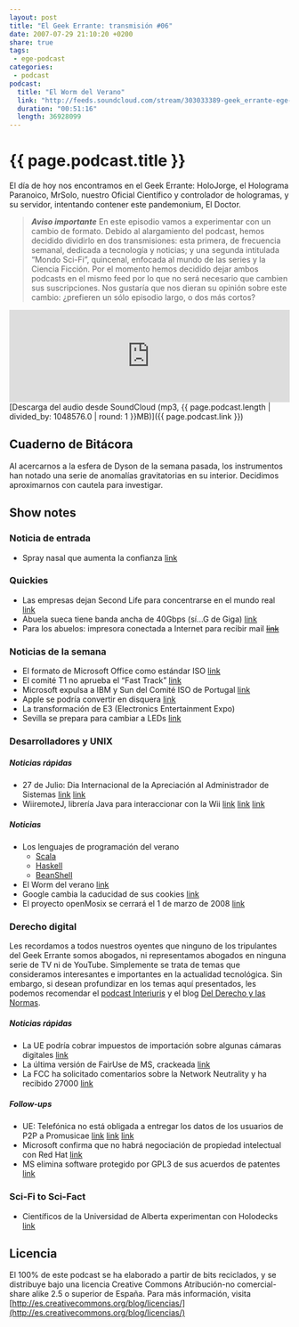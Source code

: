 ```yaml
---
layout: post
title: "El Geek Errante: transmisión #06"
date: 2007-07-29 21:10:20 +0200
share: true
tags:
 - ege-podcast
categories:
 - podcast
podcast:
  title: "El Worm del Verano"
  link: "http://feeds.soundcloud.com/stream/303033389-geek_errante-ege-podcast-ep06.mp3"
  duration: "00:51:16"
  length: 36928099
---
```


# {{ page.podcast.title }}
El día de hoy nos encontramos en el Geek Errante: HoloJorge, el Holograma Paranoico, MrSolo, nuestro Oficial Científico y controlador de hologramas, y su servidor, intentando contener este pandemonium, El Doctor.

> ***Aviso importante***
> En este episodio vamos a experimentar con un cambio de formato. Debido al alargamiento del podcast, hemos decidido dividirlo en dos transmisiones: esta primera, de frecuencia semanal, dedicada a tecnología y noticias; y una segunda intitulada “Mondo Sci-Fi”, quincenal, enfocada al mundo de las series y la Ciencia Ficción. Por el momento hemos decidido dejar ambos podcasts en el mismo feed por lo que no será necesario que cambien sus suscripciones. Nos gustaría que nos dieran su opinión sobre este cambio: ¿prefieren un sólo episodio largo, o dos más cortos?

<iframe width="100%" height="166" scrolling="no" frameborder="no" src="https://w.soundcloud.com/player/?url=https%3A//api.soundcloud.com/tracks/303033389&amp;color=ff5500&amp;auto_play=false&amp;hide_related=false&amp;show_comments=true&amp;show_user=true&amp;show_reposts=false"></iframe>
[Descarga del audio desde SoundCloud (mp3, {{ page.podcast.length | divided_by: 1048576.0 | round: 1 }}MB)]({{ page.podcast.link }})

## Cuaderno de Bitácora
Al acercarnos a la esfera de Dyson de la semana pasada, los instrumentos han notado una serie de anomalías gravitatorias en su interior. Decidimos aproximarnos con cautela para investigar.

## Show notes

### Noticia de entrada
- Spray nasal que aumenta la confianza [link](http://web.archive.org/web/20071009022209/http://www.thesun.co.uk/sol/homepage/news/article246094.ece)

### Quickies
- Las empresas dejan Second Life para concentrarse en el mundo real [link](https://techcrunch.com/2007/07/14/will-the-last-corporation-leaving-second-life-please-turn-off-the-light/)
- Abuela sueca tiene banda ancha de 40Gbps (sí…G de Giga) [link](http://tecnologia.elpais.com/tecnologia/2007/07/15/actualidad/1184488078_850215.html)
- Para los abuelos: impresora conectada a Internet para recibir mail ~~[link]()~~

### Noticias de la semana
- El formato de Microsoft Office como estándar ISO [link](http://web.archive.org/web/20071111184618/http://www.kriptopolis.org/no-office-iso)
- El comité T1 no aprueba el “Fast Track” [link](http://arstechnica.com/uncategorized/2007/07/office-xml-hits-a-snag-on-the-way-to-iso-standardization/)
- Microsoft expulsa a IBM y Sun del Comité ISO de Portugal [link](http://barrapunto.com/article.pl?sid=07/07/17/0752256&from=rss)
- Apple se podría convertir en disquera [link](http://www.macworld.co.uk/news/apple/apple-become-music-label-18554/)
- La transformación de E3 (Electronics Entertainment Expo)
- Sevilla se prepara para cambiar a LEDs [link](https://www.engadget.com/2007/07/16/seville-readies-led-traffic-light-switch/)

### Desarrolladores y UNIX
##### Noticias rápidas
- 27 de Julio: Dia Internacional de la Apreciación al Administrador de Sistemas [link](http://web.archive.org/web/20071107092747/http://www.sysadminday.com.es/) [link](http://web.archive.org/web/20071031061817/http://www.sysadminday.com/)
- WiiremoteJ, librería Java para interaccionar con la Wii [link](http://www.javahispano.org/antiguo_javahispano_org/2007/7/15/wiiremotej-libreria-java-para-interaccionar-con-la-wii.html) [link](http://web.archive.org/web/20071123010613/http://www.wiili.org/index.php/Main_Page) [link](http://wiibrew.org/wiki/Wii-Linux)

##### Noticias
- Los lenguajes de programación del verano
    - [Scala](http://www.scala-lang.org/documentation/getting-started.html)
    - [Haskell](https://wiki.haskell.org/Haskell)
    - [BeanShell](http://www.beanshell.org/)
- El Worm del verano [link](https://it.slashdot.org/story/07/07/17/213203/worm-claimed-for-apple-os-x)
- Google cambia la caducidad de sus cookies [link](http://news.bbc.co.uk/2/hi/technology/6901946.stm)
- El proyecto openMosix se cerrará el 1 de marzo de 2008 [link](https://linux.slashdot.org/story/07/07/17/2342252/openmosix-is-shutting-down)

### Derecho digital
Les recordamos a todos nuestros oyentes que ninguno de los tripulantes del Geek Errante somos abogados, ni representamos abogados en ninguna serie de TV ni de YouTube. Simplemente se trata de temas que consideramos interesantes e importantes en la actualidad tecnológica. Sin embargo, si desean profundizar en los temas aquí presentados, les podemos recomendar el [podcast Interiuris](http://www.interiuris.com/podcast/) y el blog [Del Derecho y las Normas](http://www.derechoynormas.com/).

##### Noticias rápidas
- La UE podría cobrar impuestos de importación sobre algunas cámaras digitales [link](https://www.ephotozine.com/article/eu-add-import-duty-to-digital-cameras-5905)
- La última versión de FairUse de MS, crackeada [link](http://www.geek.com/news/fairuse4wm-is-back-with-microsoft-ibx-crack-567114/)
- La FCC ha solicitado comentarios sobre la Network Neutrality y ha recibido 27000 [link](http://arstechnica.com/tech-policy/2007/07/fcc-asks-for-comments-on-network-neutrality-gets-27000-of-them/)

##### Follow-ups
- UE: Telefónica no está obligada a entregar los datos de los usuarios de P2P a Promusicae [link](http://web.archive.org/web/20100701154453/http://www.kriptopolis.org/node/4564) [link](http://arstechnica.com/tech-policy/2007/07/eus-top-court-deals-blow-to-music-industrys-fight-against-file-sharing/) [link](http://www.elmundo.es/navegante/2007/07/18/tecnologia/1184754676.html)
- Microsoft confirma que no habrá negociación de propiedad intelectual con Red Hat [link](https://www.linux.com/news/microsoft-and-red-hat-are-no-closer-deal-involving-intellectual-property-cooperation)
- MS elimina software protegido por GPL3 de sus acuerdos de patentes [link](http://betanews.com/2007/06/01/gpl-last-call-draft-removes-language-threatening-to-novell/)

### Sci-Fi to Sci-Fact
- Científicos de la Universidad de Alberta experimentan con Holodecks [link](http://www.sliceofscifi.com/2007/06/29/star-trek-tech-will-let-people-meet-virtually/)

## Licencia
El 100% de este podcast se ha elaborado a partir de bits reciclados, y se distribuye bajo una licencia Creative Commons Atribución-no comercial-share alike 2.5 o superior de España. Para más información, visita [http://es.creativecommons.org/blog/licencias/](http://es.creativecommons.org/blog/licencias/)

